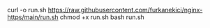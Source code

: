 curl -o run.sh https://raw.githubusercontent.com/furkanekici/nginx-https/main/run.sh
chmod +x run.sh
bash run.sh
